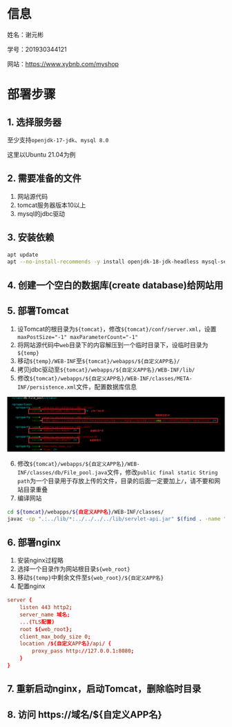 # 信息
姓名：谢元彬

学号：201930344121

网站：https://www.xybnb.com/myshop
# 部署步骤
## 1. 选择服务器
至少支持`openjdk-17-jdk`、`mysql 8.0`

这里以Ubuntu 21.04为例
## 2. 需要准备的文件
1. 网站源代码
2. tomcat服务器版本10以上
3. mysql的jdbc驱动
## 3. 安装依赖
```bash
apt update
apt --no-install-recommends -y install openjdk-18-jdk-headless mysql-server
```
## 4. 创建一个空白的数据库(create database)给网站用
## 5. 部署Tomcat
1. 设Tomcat的根目录为`${tomcat}`，修改`${tomcat}/conf/server.xml`，设置`maxPostSize="-1" maxParameterCount="-1"`
2. 将网站源代码中`web`目录下的内容解压到一个临时目录下，设临时目录为`${temp}`
3. 移动`${temp}/WEB-INF`至`${tomcat}/webapps/${自定义APP名}/`
4. 拷贝jdbc驱动至`${tomcat}/webapps/${自定义APP名}/WEB-INF/lib/`
5. 修改`${tomcat}/webapps/${自定义APP名}/WEB-INF/classes/META-INF/persistence.xml`文件，配置数据库信息

![image](img/1.png)

6. 修改`${tomcat}/webapps/${自定义APP名}/WEB-INF/classes/db/File_pool.java`文件，修改`public final static String path`为一个目录用于存放上传的文件，目录的后面一定要加上`/`，请不要和网站目录重叠
7. 编译网站
```bash
cd ${tomcat}/webapps/${自定义APP名}/WEB-INF/classes/
javac -cp ".:../lib/*:../../../../lib/servlet-api.jar" $(find . -name "*.java")
```
## 6. 部署nginx
1. 安装nginx过程略
2. 选择一个目录作为网站根目录`${web_root}`
3. 移动`${temp}`中剩余文件至`${web_root}/${自定义APP名}`
4. 配置nginx
```conf
server {
    listen 443 http2;
    server_name 域名;
    ...(TLS配置)
    root ${web_root};
    client_max_body_size 0;
    location /${自定义APP名}/api/ {
        proxy_pass http://127.0.0.1:8080;
    }
}
```
## 7. 重新启动nginx，启动Tomcat，删除临时目录
## 8. 访问 https://域名/${自定义APP名}
